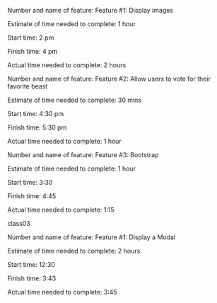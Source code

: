 Number and name of feature: Feature #1: Display images

Estimate of time needed to complete: 1 hour

Start time: 2 pm

Finish time: 4 pm

Actual time needed to complete: 2 hours

Number and name of feature: Feature #2: Allow users to vote for their favorite beast

Estimate of time needed to complete: 30 mins

Start time: 4:30 pm

Finish time: 5:30 pm

Actual time needed to complete: 1 hour

Number and name of feature: Feature #3:  Bootstrap

Estimate of time needed to complete: 1 hour

Start time: 3:30

Finish time: 4:45

Actual time needed to complete: 1:15

class03

Number and name of feature: Feature #1: Display a Modal

Estimate of time needed to complete: 2 hours

Start time: 12:30

Finish time: 3:43

Actual time needed to complete: 3:45
